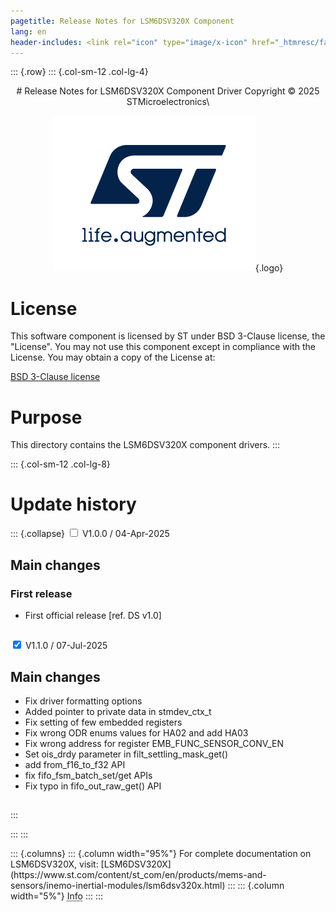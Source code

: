 ```yaml
---
pagetitle: Release Notes for LSM6DSV320X Component
lang: en
header-includes: <link rel="icon" type="image/x-icon" href="_htmresc/favicon.png" />
---
```


::: {.row}
::: {.col-sm-12 .col-lg-4}

<center>
# Release Notes for LSM6DSV320X Component Driver
Copyright &copy; 2025 STMicroelectronics\

[![ST logo](_htmresc/st_logo_2020.png)](https://www.st.com){.logo}
</center>

# License

This software component is licensed by ST under BSD 3-Clause license, the "License".
You may not use this component except in compliance with the License. You may obtain a copy of the License at:

[BSD 3-Clause license](https://opensource.org/licenses/BSD-3-Clause)

# Purpose

This directory contains the LSM6DSV320X component drivers.
:::

::: {.col-sm-12 .col-lg-8}
# Update history

::: {.collapse}
<input type="checkbox" id="collapse-section1" aria-hidden="true">
<label for="collapse-section1" aria-hidden="true">V1.0.0 / 04-Apr-2025</label>
<div>

## Main changes

### First release

- First official release [ref. DS v1.0]

##

</div>

<input type="checkbox" id="collapse-section2" checked aria-hidden="true">
<label for="collapse-section2" aria-hidden="true">V1.1.0 / 07-Jul-2025</label>
<div>

## Main changes

- Fix driver formatting options
- Added pointer to private data in stmdev_ctx_t
- Fix setting of few embedded registers
- Fix wrong ODR enums values for HA02 and add HA03
- Fix wrong address for register EMB_FUNC_SENSOR_CONV_EN
- Set ois_drdy parameter in filt_settling_mask_get()
- add from_f16_to_f32 API
- fix fifo_fsm_batch_set/get APIs
- Fix typo in fifo_out_raw_get() API

##

</div>
:::



:::
:::

<footer class="sticky">
::: {.columns}
::: {.column width="95%"}
For complete documentation on LSM6DSV320X,
visit:
[LSM6DSV320X](https://www.st.com/content/st_com/en/products/mems-and-sensors/inemo-inertial-modules/lsm6dsv320x.html)
:::
::: {.column width="5%"}
<abbr title="Based on template cx566953 version 1.0">Info</abbr>
:::
:::
</footer>
